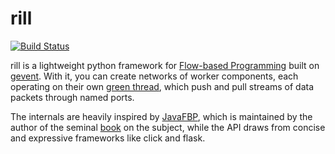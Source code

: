 # rill

[![Build Status](https://travis-ci.org/chadrik/rill.svg)](https://travis-ci.org/chadrik/rill)

rill is a lightweight python framework for [Flow-based Programming](http://www.jpaulmorrison.com/fbp/)
built on [gevent](http://www.gevent.org/). With it, you can create networks of
worker components, each operating on their own [green thread](https://en.wikipedia.org/wiki/Green_threads),
which push and pull streams of data packets through named ports.


The internals are heavily inspired by [JavaFBP](https://github.com/jpaulm/javafbp), which
is maintained by the author of the seminal [book](http://www.jpaulmorrison.com/fbp/book.html)
on the subject, while the API draws from concise and expressive frameworks like click and flask.

